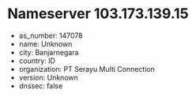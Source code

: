 # Nameserver 103.173.139.15

* as_number: 147078
* name: Unknown
* city: Banjarnegara
* country: ID
* organization: PT Serayu Multi Connection
* version: Unknown
* dnssec: false
